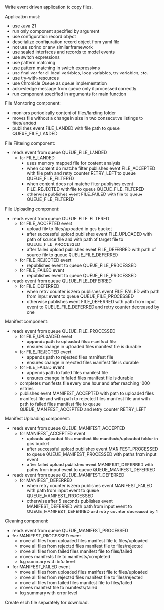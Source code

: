 Write event driven application to copy files.

Application must:
- use Java 21
- run only component specified by argument
- use configuration record object
- deserialize configuration record object from yaml file
- not use spring or any similar framework
- use sealed interfaces and records to model events
- use switch expressions
- use pattern matching
- use pattern matching in switch expressions
- use final var for all local variables, loop variables, try variables, etc.
- use try-with-resources
- use Chronicle Queue as queue implementation
- ackowledge message from queue only if processed correctly
- run component specified in arguments for main function

File Monitoring component:
- monitors periodically content of files/landing folder
- moves file without a change in size in two consecutive listings to files/landed
- publishes event FILE_LANDED with file path to queue QUEUE_FILE_LANDED

File Filtering component:
- reads event from queue QUEUE_FILE_LANDED
    - for FILE_LANDED
        - uses memory mapped file for content analysis
        - when content do matche filter publishes event FILE_ACCEPTED with file path and retry counter RETRY_LEFT to queue QUEUE_FILE_FILTERED
        - when content does not matche filter publishes event FILE_REJECTED with file to queue QUEUE_FILE_FILTERED
        - otherwise publishes event FILE_FAILED with file to queue QUEUE_FILE_FILTERED

File Uploading component:
- reads event from queue QUEUE_FILE_FILTERED
    - for FILE_ACCEPTED event
        - upload file to files/uploaded in gcs bucket
        - after successful upload publishes event FILE_UPLOADED with path of source file and with path of target file to QUEUE_FILE_PROCESSED
        - after failed upload publishes event FILE_DEFERRED with path of source file to queue QUEUE_FILE_DEFERRED
    - for FILE_REJECTED event
        - republishes event to queue QUEUE_FILE_PROCESSED
    - for FILE_FAILED event
        - republishes event to queue QUEUE_FILE_PROCESSED
- reads event from queue QUEUE_FILE_DEFERRED
    - for FILE_DEFERRED
        - when retry counter is zero publishes event FILE_FAILED with path from input event to queue QUEUE_FILE_PROCESSED
        - otherwise publishes event FILE_DEFERRED with path from input event to QUEUE_FILE_DEFERRED and retry counter decreased by one

Manifest component:
- reads event from queue QUEUE_FILE_PROCESSED
    - for FILE_UPLOADED event
        - appends path to uploaded files manifest file
        - ensures change in uploaded files manifest file is durable
    - for FILE_REJECTED event
        - appends path to rejected files manifest file
        - ensures change in rejected files manifest file is durable
    - for FILE_FAILED event
        - appends path to failed files manifest file
        - ensures change in failed files manifest file is durable
    - completes manifests file every one hour and after reaching 1000 entries
    - publishes event MANIFEST_ACCEPTED with path to uploaded files manifest file and with path to rejected files manifest file and with path to failed files manifest file to queue QUEUE_MANIFEST_ACCEPTED and retry counter RETRY_LEFT

Manifest Uploading component:
- reads event from queue QUEUE_MANIFEST_ACCEPTED
    - for MANIFEST_ACCEPTED event
        - uploads uploaded files manifest file manifests/uploaded folder in gcs bucket
        - after successful upload publishes event MANIFEST_PROCESSED to queue QUEUE_MANIFEST_PROCESSED with paths from input event
        - after failed upload publishes event MANIFEST_DEFERRED with paths from input event to queue QUEUE_MANIFEST_DEFERRED
- reads event from queue QUEUE_MANIFEST_DEFERRED
    - for MANIFEST_DEFERRED
        - when retry counter is zero publishes event MANIFEST_FAILED with path from input event to queue QUEUE_MANIFEST_PROCESSED
        - otherwise after 5 seconds publishes event MANIFEST_DEFERRED with path from input event to QUEUE_MANIFEST_DEFERRED and retry counter decreased by 1

Cleaning component:
- reads event from queue QUEUE_MANIFEST_PROCESSED
- for MANIFEST_PROCESSED event
    - move all files from uploaded files manifest file to files/uploaded
    - move all files from rejected files manifest file to files/rejected
    - move all files from failed files manifest file to files/failed
    - moves manifests file to manifests/completed
    - log summary with info level
- for MANIFEST_FAILED event
    - move all files from uploaded files manifest file to files/uploaded
    - move all files from rejected files manifest file to files/rejected
    - move all files from failed files manifest file to files/failed
    - moves manifest file to manifests/failed
    - log summary with error level

Create each file separately for download.